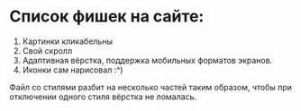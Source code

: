 # Список фишек на сайте:
1. Картинки кликабельны
2. Свой скролл
3. Адаптивная вёрстка, поддержка мобильных форматов экранов.
4. Иконки сам нарисовал :^)

Файл со стилями разбит на несколько частей таким образом, чтобы при отключении одного стиля вёрстка не ломалась.
